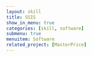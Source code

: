 ```yaml
---
layout: skill
title: SSIS
show_in_menu: true
categories: [skill, software]
submenu: true
menuitem: Software
related_project: [MasterPrice]
---
```

